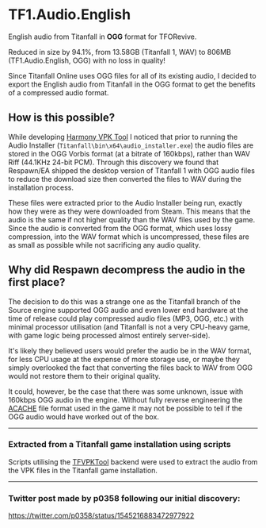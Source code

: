 # TF1.Audio.English
English audio from Titanfall in **OGG** format for TFORevive.

Reduced in size by 94.1%, from 13.58GB (Titanfall 1, WAV) to 806MB (TF1.Audio.English, OGG) with no loss in quality!

Since Titanfall Online uses OGG files for all of its existing audio, I decided to export the English audio from Titanfall in the OGG format to get the benefits of a compressed audio format.

## How is this possible?
While developing [Harmony VPK Tool](https://github.com/harmonytf/HarmonyVPKTool) I noticed that prior to running the Audio Installer (`Titanfall\bin\x64\audio_installer.exe`) the audio files are stored in the OGG Vorbis format (at a bitrate of 160kbps), rather than WAV Riff (44.1KHz 24-bit PCM). Through this discovery we found that Respawn/EA shipped the desktop version of Titanfall 1 with OGG audio files to reduce the download size then converted the files to WAV during the installation process.

These files were extracted prior to the Audio Installer being run, exactly how they were as they were downloaded from Steam. This means that the audio is the same if not higher quality than the WAV files used by the game. Since the audio is converted from the OGG format, which uses lossy compression, into the WAV format which is uncompressed, these files are as small as possible while not sacrificing any audio quality.

## Why did Respawn decompress the audio in the first place?
The decision to do this was a strange one as the Titanfall branch of the Source engine supported OGG audio and even lower end hardware at the time of release could play compressed audio files (MP3, OGG, etc.) with minimal processor utilisation (and Titanfall is not a very CPU-heavy game, with game logic being processed almost entirely server-side).

It's likely they believed users would prefer the audio be in the WAV format, for less CPU usage at the expense of more storage use, or maybe they simply overlooked the fact that converting the files back to WAV from OGG would not restore them to their original quality.

It could, however, be the case that there was some unknown, issue with 160kbps OGG audio in the engine. Without fully reverse engineering the [ACACHE](https://github.com/barnabwhy/TFVPKTool/blob/main/src/acache.ts) file format used in the game it may not be possible to tell if the OGG audio would have worked out of the box.

----

### Extracted from a Titanfall game installation using scripts
Scripts utilising the [TFVPKTool](https://github.com/barnabwhy/TFVPKTool) backend were used to extract the audio from the VPK files in the Titanfall game installation.

----

### Twitter post made by p0358 following our initial discovery:
https://twitter.com/p0358/status/1545216883472977922
